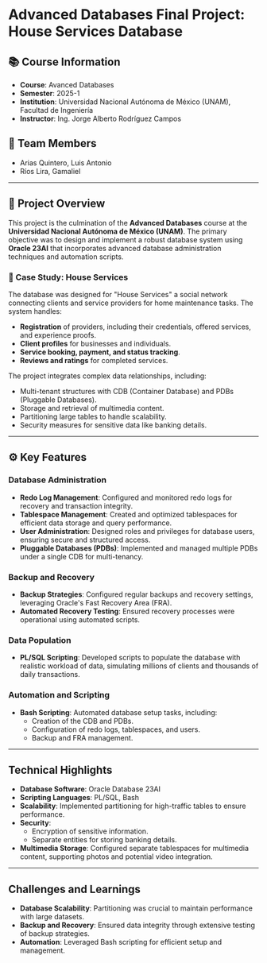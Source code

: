 # Advanced Databases Final Project: House Services Database


## 📚 Course Information
- **Course**: Avanced Databases
- **Semester**: 2025-1
- **Institution**: Universidad Nacional Autónoma de México (UNAM), Facultad de Ingeniería
- **Instructor**: Ing. Jorge Alberto Rodríguez Campos

## 👥 Team Members
- Arias Quintero, Luis Antonio
- Ríos Lira, Gamaliel

---

## 📖 Project Overview
This project is the culmination of the **Advanced Databases** course at the **Universidad Nacional Autónoma de México (UNAM)**. The primary objective was to design and implement a robust database system using **Oracle 23AI** that incorporates advanced database administration techniques and automation scripts.

### 🎯 Case Study: House Services
The database was designed for "House Services" a social network connecting clients and service providers for home maintenance tasks. The system handles:

- **Registration** of providers, including their credentials, offered services, and experience proofs.
- **Client profiles** for businesses and individuals.
- **Service booking, payment, and status tracking**.
- **Reviews and ratings** for completed services.

The project integrates complex data relationships, including:
- Multi-tenant structures with CDB (Container Database) and PDBs (Pluggable Databases).
- Storage and retrieval of multimedia content.
- Partitioning large tables to handle scalability.
- Security measures for sensitive data like banking details.

---

## ⚙️ Key Features

### Database Administration
- **Redo Log Management**: Configured and monitored redo logs for recovery and transaction integrity.
- **Tablespace Management**: Created and optimized tablespaces for efficient data storage and query performance.
- **User Administration**: Designed roles and privileges for database users, ensuring secure and structured access.
- **Pluggable Databases (PDBs)**: Implemented and managed multiple PDBs under a single CDB for multi-tenancy.

### Backup and Recovery
- **Backup Strategies**: Configured regular backups and recovery settings, leveraging Oracle's Fast Recovery Area (FRA).
- **Automated Recovery Testing**: Ensured recovery processes were operational using automated scripts.

### Data Population
- **PL/SQL Scripting**: Developed scripts to populate the database with realistic workload of data, simulating millions of clients and thousands of daily transactions.

### Automation and Scripting
- **Bash Scripting**: Automated database setup tasks, including:
  - Creation of the CDB and PDBs.
  - Configuration of redo logs, tablespaces, and users.
  - Backup and FRA management.

---

## Technical Highlights
- **Database Software**: Oracle Database 23AI
- **Scripting Languages**: PL/SQL, Bash
- **Scalability**: Implemented partitioning for high-traffic tables to ensure performance.
- **Security**:
  - Encryption of sensitive information.
  - Separate entities for storing banking details.
- **Multimedia Storage**: Configured separate tablespaces for multimedia content, supporting photos and potential video integration.

---

## Challenges and Learnings
- **Database Scalability**: Partitioning was crucial to maintain performance with large datasets.
- **Backup and Recovery**: Ensured data integrity through extensive testing of backup strategies.
- **Automation**: Leveraged Bash scripting for efficient setup and management.
